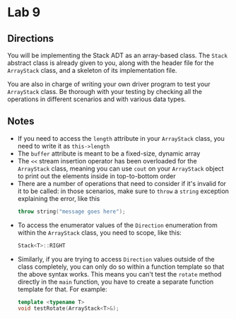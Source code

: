 # Lab 9

## Directions

You will be implementing the Stack ADT as an array-based class. The `Stack` abstract class is already given to you, along with the header file for the `ArrayStack` class, and a skeleton of its implementation file.

You are also in charge of writing your own driver program to test your `ArrayStack` class. Be thorough with your testing by checking all the operations in different scenarios and with various data types.

## Notes

- If you need to access the `length` attribute in your `ArrayStack` class, you need to write it as `this->length`
- The `buffer` attribute is meant to be a fixed-size, dynamic array
- The `<<` stream insertion operator has been overloaded for the `ArrayStack` class, meaning you can use `cout` on your `ArrayStack` object to print out the elements inside in top-to-bottom order
- There are a number of operations that need to consider if it's invalid for it to be called: in those scenarios, make sure to `throw` a `string` exception explaining the error, like this
    ```C++
    throw string("message goes here");
    ```
- To access the enumerator values of the `Direction` enumeration from within the `ArrayStack` class, you need to scope, like this:
    ```C++
    Stack<T>::RIGHT
    ```
- Similarly, if you are trying to access `Direction` values outside of the class completely, you can only do so within a function template so that the above syntax works. This means you can't test the `rotate` method directly in the `main` function, you have to create a separate function template for that. For example:
    ```C++
    template <typename T>
    void testRotate(ArrayStack<T>&);
    ```
